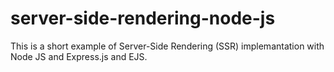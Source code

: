 # server-side-rendering-node-js
This is a short example of Server-Side Rendering (SSR) implemantation with Node JS and Express.js and EJS.
